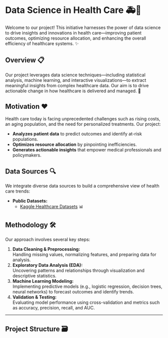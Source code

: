 # Data Science in Health Care 🚑🔬

Welcome to our project! This initiative harnesses the power of data science to drive insights and innovations in health care—improving patient outcomes, optimizing resource allocation, and enhancing the overall efficiency of healthcare systems. ✨


## Overview 📋
Our project leverages data science techniques—including statistical analysis, machine learning, and interactive visualizations—to extract meaningful insights from complex healthcare data. Our aim is to drive actionable change in how healthcare is delivered and managed. 🚀


## Motivation ❤️

Health care today is facing unprecedented challenges such as rising costs, an aging population, and the need for personalized treatments. Our project:
- **Analyzes patient data** to predict outcomes and identify at-risk populations.
- **Optimizes resource allocation** by pinpointing inefficiencies.
- **Generates actionable insights** that empower medical professionals and policymakers.


## Data Sources 🔍

We integrate diverse data sources to build a comprehensive view of health care trends:
- **Public Datasets:**  
  - [Kaggle Healthcare Datasets](https://www.kaggle.com/) 📊

## Methodology 🛠️

Our approach involves several key steps:

1. **Data Cleaning & Preprocessing:**  
   Handling missing values, normalizing features, and preparing data for analysis.
2. **Exploratory Data Analysis (EDA):**  
   Uncovering patterns and relationships through visualization and descriptive statistics.
3. **Machine Learning Modeling:**  
   Implementing predictive models (e.g., logistic regression, decision trees, neural networks) to forecast outcomes and identify trends.
4. **Validation & Testing:**  
   Evaluating model performance using cross-validation and metrics such as accuracy, precision, recall, and AUC.

---

## Project Structure 🗃️

